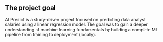## The project goal

AI Predict is a study-driven project focused on predicting data analyst salaries using a linear regression model. The goal was to gain a deeper understanding of machine learning fundamentals by building a complete ML pipeline from training to deployment (locally).

